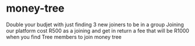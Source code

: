 # money-tree
Double your budjet with just finding 3 new joiners to be in a group
Joining our platform cost R500 as a joining and get in return a fee that will be R1000 when you find
Tree members to join money tree
